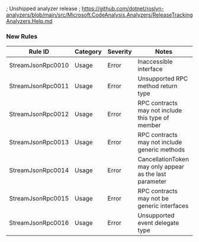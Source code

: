﻿; Unshipped analyzer release
; https://github.com/dotnet/roslyn-analyzers/blob/main/src/Microsoft.CodeAnalysis.Analyzers/ReleaseTrackingAnalyzers.Help.md

### New Rules

Rule ID | Category | Severity | Notes
--------|----------|----------|-------
StreamJsonRpc0010 | Usage | Error | Inaccessible interface
StreamJsonRpc0011 | Usage | Error | Unsupported RPC method return type
StreamJsonRpc0012 | Usage | Error | RPC contracts may not include this type of member
StreamJsonRpc0013 | Usage | Error | RPC contracts may not include generic methods
StreamJsonRpc0014 | Usage | Error | CancellationToken may only appear as the last parameter
StreamJsonRpc0015 | Usage | Error | RPC contracts may not be generic interfaces
StreamJsonRpc0016 | Usage | Error | Unsupported event delegate type
